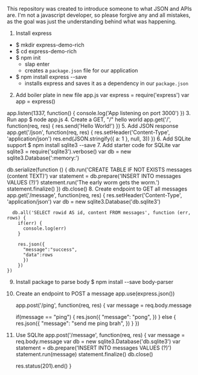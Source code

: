 This repository was created to introduce someone to what JSON and APIs are. I'm not a javascript developer, so please forgive any and all mistakes, as the goal was just the understanding behind what was happening.

1. Install express
  - $ mkdir express-demo-rich
  - $ cd express-demo-rich
  - $ npm init
    - slap enter
    - creates a `package.json` file for our application
  - $ npm install express --save
    - installs express and saves it as a dependency in our `package.json`
2. Add boiler plate in new file app.js
  var express = require('express')
  var app = express()

  app.listen(1337, function() {
    console.log('App listening on port 3000')
  })
3. Run app
  $ node app.js
4. Create a GET, "/" hello world
  app.get('/', function(req, res) {
    res.send('Hello World!')
  })
5. Add JSON response
  app.get('/json', function(req, res) {
    res.setHeader('Content-Type', 'application/json')
    res.end(JSON.stringify({ a: 1 }, null, 3))
  })
6. Add SQLite support
  $ npm install sqlite3 --save
7. Add starter code for SQLite
  var sqlite3 = require('sqlite3').verbose()
  var db = new sqlite3.Database(':memory:')

  db.serialize(function () {
    db.run('CREATE TABLE IF NOT EXISTS messages (content TEXT)')
    var statement = db.prepare('INSERT INTO messages VALUES (?)')
    statement.run('The early worm gets the worm.')
    statement.finalize()
    })
  db.close()
8. Create endpoint to GET all messages
    app.get('/message', function(req, res) {
      res.setHeader('Content-Type', 'application/json')
      var db = new sqlite3.Database('db.sqlite3')

      db.all('SELECT rowid AS id, content FROM messages', function (err, rows) {
        if(err) {
          console.log(err)
        }

        res.json({
          "message":"success",
          "data":rows
          })
        })
    })
9. Install package to parse body
  $ npm install --save body-parser
10. Create an endpoint to POST a message
    app.use(express.json())

    app.post('/ping', function(req, res) {
      var message = req.body.message

      if(message == "ping") {
        res.json({
        "message": "pong",
        })
      } else {
        res.json({
        "message": "send me ping brah",
        })
      }
    })
11. Use SQLIte
  app.post('/message', function(req, res) {
    var message = req.body.message
    var db = new sqlite3.Database('db.sqlite3')
    var statement = db.prepare('INSERT INTO messages VALUES (?)')
    statement.run(message)
    statement.finalize()
    db.close()

    res.status(201).end()
  }